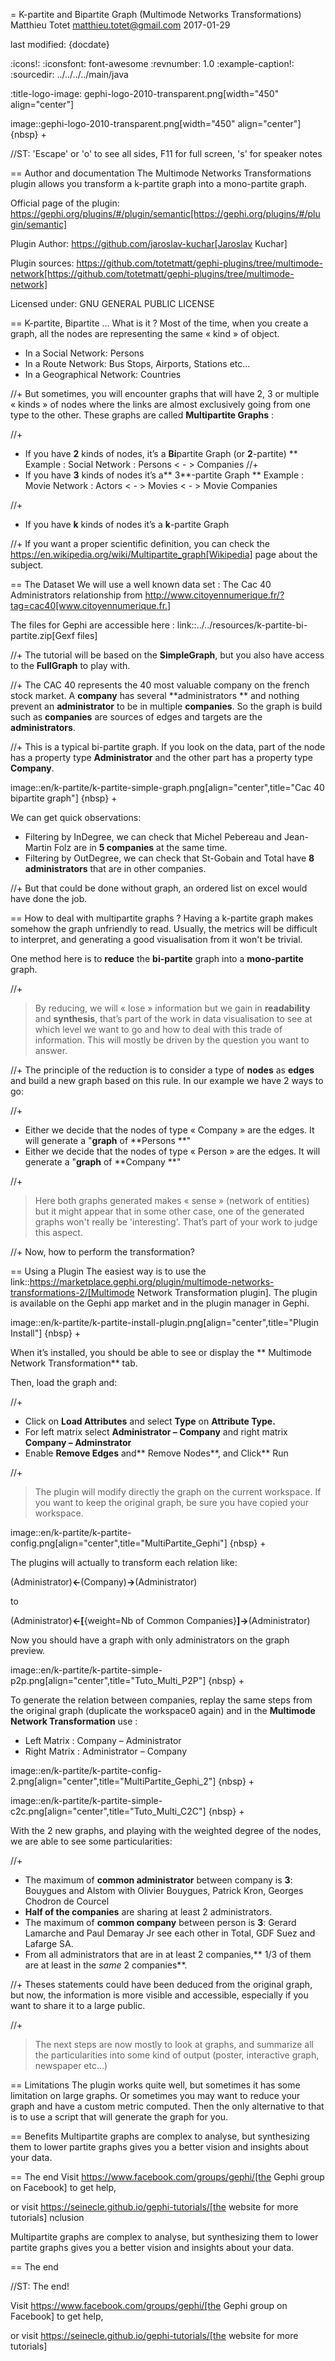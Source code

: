 =  K-partite and Bipartite Graph (Multimode Networks Transformations)
Matthieu Totet <matthieu.totet@gmail.com>
2017-01-29

last modified: {docdate}

:icons!:
:iconsfont:   font-awesome
:revnumber: 1.0
:example-caption!:
:sourcedir: ../../../../main/java

:title-logo-image: gephi-logo-2010-transparent.png[width="450" align="center"]

image::gephi-logo-2010-transparent.png[width="450" align="center"]
{nbsp} +

//ST: 'Escape' or 'o' to see all sides, F11 for full screen, 's' for speaker notes

== Author and documentation
The Multimode Networks Transformations plugin allows you transform a k-partite graph into a mono-partite graph.

Official page of the plugin: https://gephi.org/plugins/#/plugin/semantic[https://gephi.org/plugins/#/plugin/semantic]

Plugin Author: https://github.com/jaroslav-kuchar[Jaroslav Kuchar]

Plugin sources: https://github.com/totetmatt/gephi-plugins/tree/multimode-network[https://github.com/totetmatt/gephi-plugins/tree/multimode-network]

Licensed under: GNU GENERAL PUBLIC LICENSE


== K-partite, Bipartite … What is it ?
Most of the time, when you create a graph, all the nodes are representing the same « kind » of object.

*   In a Social Network: Persons
*   In a Route Network: Bus Stops, Airports, Stations etc…
*   In a Geographical Network: Countries

//+
But sometimes, you will encounter graphs that will have 2, 3 or multiple « kinds » of nodes where the links are almost exclusively going from one type to the other.
These
graphs are called **Multipartite Graphs** :

//+
* If you have **2** kinds of nodes, it’s a **Bi**partite Graph (or **2**-partite)
** Example : Social Network : Persons < - > Companies
//+
* If you have **3** kinds of nodes it’s a** 3**-partite Graph
** Example : Movie Network : Actors < - > Movies < - > Movie Companies

//+
* If you have **k** kinds of nodes it’s a **k**-partite Graph

//+
If you want a proper scientific definition, you can check the https://en.wikipedia.org/wiki/Multipartite_graph[Wikipedia] page about the subject.

== The Dataset
We will use a well known data set : The Cac 40 Administrators relationship from http://www.citoyennumerique.fr/?tag=cac40[www.citoyennumerique.fr.]

The files for Gephi are accessible here : link::../../resources/k-partite-bi-partite.zip[Gexf files]

//+
The tutorial will be based on the **SimpleGraph**, but you also have access to the **FullGraph** to play with.

//+
The CAC 40 represents the 40 most valuable company on the french stock market. A **company** has several **administrators ** and nothing prevent an **administrator** to be in multiple **companies**. So the graph is build such as **companies** are sources of edges and targets are the **administrators**.

//+
This is a typical bi-partite graph. If you look on the data, part of the node has a property type **Administrator** and the other part has a property type **Company**.

image::en/k-partite/k-partite-simple-graph.png[align="center",title="Cac 40 bipartite graph"]
{nbsp} +

We can get quick observations:

*   Filtering by InDegree, we can check that Michel Pebereau and Jean-Martin Folz are in **5 companies** at the same time.
*   Filtering by OutDegree, we can check that St-Gobain and Total have **8 administrators** that are in other companies.

//+
But that could be done without graph, an ordered list on excel would have done the job.

== How to deal with multipartite graphs ?
Having a k-partite graph makes somehow the graph unfriendly to read. Usually, the metrics will be difficult to interpret, and
generating a good visualisation from it won't be trivial.

One method here is to **reduce** the **bi-partite** graph into a **mono-partite** graph.

//+
> By reducing, we will « lose » information but we gain in **readability** and **synthesis**,
> that’s part of the work in data visualisation to see at which level we
> want to go and how to deal with this trade of information. This will
> mostly be driven by the question you want to answer.

//+
The principle of the reduction is to consider a type of **nodes** as **edges** and build a new graph based on this rule.
In our example we have 2 ways to go:

//+
*   Either we decide that the nodes of type « Company  » are the edges. It will generate a "**graph** of **Persons **"
*   Either we decide that the nodes of type « Person  » are the edges. It will generate a "**graph** of **Company **"

//+
> Here both graphs generated makes « sense » (network of
> entities) but it might appear that in some other case, one of the generated graphs won't really be 'interesting'.
>  That’s part of your work to judge this aspect.

//+
Now, how to perform the transformation?

== Using a Plugin
The easiest way is to use the link::https://marketplace.gephi.org/plugin/multimode-networks-transformations-2/[Multimode Network Transformation plugin].
The plugin is available on the Gephi app market and in the plugin manager in Gephi.

image::en/k-partite/k-partite-install-plugin.png[align="center",title="Plugin Install"]
{nbsp} +

When it’s installed, you should be able to see or display the ** Multimode Network Transformation** tab.

Then, load the graph and:

//+
*   Click on **Load Attributes** and select **Type** on **Attribute Type.**
*   For left matrix select **Administrator – Company**  and right matrix **Company – Adminstrator**
*   Enable **Remove Edges** and** Remove Nodes**, and Click** Run

//+
> The plugin will modify directly the graph on the current workspace. If you want to keep the original graph, be sure
> you have copied your workspace.

image::en/k-partite/k-partite-config.png[align="center",title="MultiPartite_Gephi"]
{nbsp} +

The plugins will actually to transform each relation like:

(Administrator)**<-**(Company)**->**(Administrator)

to

(Administrator)**<-[**{weight=Nb of Common Companies}**]->**(Administrator)

Now you should have a graph with only administrators on the graph preview.

image::en/k-partite/k-partite-simple-p2p.png[align="center",title="Tuto_Multi_P2P"]
{nbsp} +

To generate the relation between companies, replay the same steps
from the original graph (duplicate the workspace0 again) and in the **Multimode Network Transformation** use :

*   Left Matrix : Company – Administrator
*   Right Matrix : Administrator – Company

image::en/k-partite/k-partite-config-2.png[align="center",title="MultiPartite_Gephi_2"]
{nbsp} +

image::en/k-partite/k-partite-simple-c2c.png[align="center",title="Tuto_Multi_C2C"]
{nbsp} +

With the 2 new graphs, and playing with the weighted degree of the nodes, we are able to see some particularities:

//+
*   The maximum of **common administrator** between company is **3**: Bouygues and Alstom with Olivier Bouygues, Patrick Kron, Georges Chodron de Courcel
*   **Half of the companies** are sharing at least 2 administrators.
*   The maximum of **common company** between person is **3**: Gerard Lamarche and Paul Demaray Jr see each other in Total, GDF Suez and Lafarge SA.
*   From all administrators that are in at least 2 companies,** 1/3 of them are at least in the _same_ 2 companies**.

//+
Theses statements could have been deduced from the original graph, but now, the information is more visible and accessible, especially if you want to share it to a large public.

//+
> The next steps are now mostly to look at graphs, and summarize all
>  the particularities into some kind of output (poster, interactive graph,
> newspaper etc…)

== Limitations
The plugin works quite well, but sometimes it has some limitation on large graphs. Or sometimes you may want to reduce your graph and have a custom metric computed.
Then the only alternative to that is to use a script that will generate the graph for you.

== Benefits
Multipartite graphs are complex to analyse, but synthesizing them to lower partite graphs gives you a better vision and insights about your data.

== The end
Visit https://www.facebook.com/groups/gephi/[the Gephi group on Facebook] to get help,

or visit https://seinecle.github.io/gephi-tutorials/[the website for more tutorials]
nclusion

Multipartite graphs are complex to analyse, but synthesizing them to lower partite graphs gives you a better vision and insights about your data.

== The end

//ST: The end!

Visit https://www.facebook.com/groups/gephi/[the Gephi group on Facebook] to get help,

or visit https://seinecle.github.io/gephi-tutorials/[the website for more tutorials]
